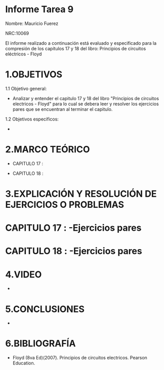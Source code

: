 # Informe Tarea 9


Nombre: Mauricio Fuerez

NRC:10069

El informe realizado a continuación está evaluado y especificado para la compresión de los capítulos  17 y 18 del libro: Principios de circuitos eléctricos - Floyd

# 1.OBJETIVOS

1.1 Objetivo general:

*  Analizar y entender el capitulo 17 y 18 del libro "Principios de circuitos electricos - Floyd" para lo cual se debera leer y resolver los ejercicios pares que se encuentran al terminar el capitulo.

1.2 Objetivos especificos:

* 
 
# 2.MARCO TEÓRICO

*  CAPITULO 17 : 



*  CAPITULO 18 : 



# 3.EXPLICACIÓN Y RESOLUCIÓN DE EJERCICIOS O PROBLEMAS

# CAPITULO 17 : -Ejercicios pares



# CAPITULO 18 : -Ejercicios pares



# 4.VIDEO

- 

# 5.CONCLUSIONES

* 


# 6.BIBLIOGRAFÍA

*  Floyd (8va Ed)(2007). Principios de circuitos electricos. Pearson Education.
